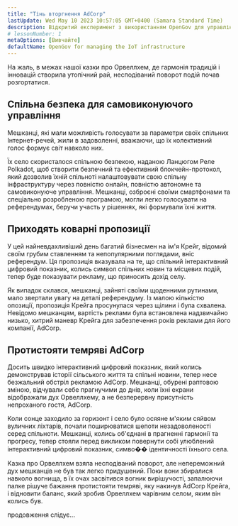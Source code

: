 ```yaml
---
title: "Тінь вторгнення AdCorp"
lastUpdate: Wed May 10 2023 10:57:05 GMT+0400 (Samara Standard Time)
description: Відкритий експеримент з використанням OpenGov для управління Інтернетом речей інфраструктури невеликого англійського села.
# lessonNumber: 1
metaOptions: [Вивчайте]
defaultName: OpenGov for managing the IoT infrastructure
---
```


<LessonImages src="opengov-for-iot/opengov-intro.gif" alt="image" imageClasses="mb full" />

<RoboAcademyText fWeight="500">На жаль, в межах нашої казки про Орвеллхем, де гармонія традицій і інновацій створила утопічний рай, несподіваний поворот подій почав розгортатися.
</RoboAcademyText>

## Спільна безпека для самовиконуючого управління

Мешканці, які мали можливість голосувати за параметри своїх спільних Інтернет-речей, жили в задоволенні, вважаючи, що їх колективний голос формує світ навколо них.

Їх село скористалося спільною безпекою, наданою Ланцюгом Реле Polkadot, щоб створити безпечний та ефективний блокчейн-протокол, який дозволив їхній спільноті налаштовувати свою спільну інфраструктуру через повністю онлайн, повністю автономне та самовиконуюче управління. Мешканці, озброєні своїми смартфонами та спеціально розробленою програмою, могли легко голосувати на референдумах, беручи участь у рішеннях, які формували їхні життя.

## Приходять коварні пропозиції

У цей найневдахливіший день багатий бізнесмен на ім'я Крейг, відомий своїм грубим ставленням та непопулярними поглядами, вніс референдум. Ця пропозиція вказувала на те, що спільний інтерактивний цифровий показник, колись символ спільних новин та місцевих подій, тепер буде показувати рекламу, що приносить дохід селу. 

Як випадок склався, мешканці, зайняті своїми щоденними рутинами, мало звертали увагу на деталі референдуму. Із малою кількістю опозиції, пропозиція Крейга просунулася через щілини і була схвалена. Невідомо мешканцям, вартість реклами була встановлена надзвичайно низько, хитрий маневр Крейга для забезпечення років реклами для його компанії, AdCorp.

## Протистояти темряві AdCorp

Досить швидко інтерактивний цифровий показник, який колись демонстрував історії сільського життя та спільні новини, тепер несе безжальний обстріл рекламою AdCorp. Мешканці, обурені раптовою зміною, відчували себе прагнучими до днів, коли їхні екрани відображали дух Орвеллхему, а не безперервну присутність непроханого гостя, AdCorp.

Коли сонце заходило за горизонт і село було осяяне м'яким сяйвом вуличних ліхтарів, почали поширюватися шепоти незадоволеності серед спільноти. Мешканці, колись об'єднані в прагненні гармонії та прогресу, тепер стояли перед викликом повернути собі улюблений інтерактивний цифровий показник, симво�� ідентичності їхнього села.

Казка про Орвеллхем взяла несподіваний поворот, але непереможний дух мешканців не був так легко придушений. Поки вони збиралися навколо вогнища, в їх очах засвітився вогник вирішучості, запалюючи палке рішуче бажання протистояти темряві, яку накинув AdCorp Крейга, і відновити баланс, який зробив Орвеллхем чарівним селом, яким він колись був.

<RoboAcademyText>
продовження слідує...
</RoboAcademyText>